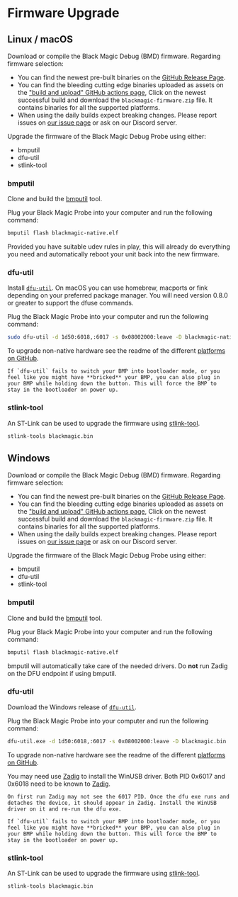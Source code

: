 # Firmware Upgrade

## Linux / macOS

Download or compile the Black Magic Debug (BMD) firmware. Regarding firmware selection:

* You can find the newest pre-built binaries on the [GitHub Release Page](https://github.com/blackmagic-debug/blackmagic/releases).
* You can find the bleeding cutting edge binaries uploaded as assets on the ["build and upload" GitHub actions page](https://github.com/blackmagic-debug/blackmagic/actions/workflows/build-and-upload.yml), Click on the newest successful build and download the `blackmagic-firmware.zip` file. It contains binaries for all the supported platforms.
* When using the daily builds expect breaking changes. Please report issues on [our issue page](https://github.com/blackmagic-debug/blackmagic/issues) or ask on our Discord server.

Upgrade the firmware of the Black Magic Debug Probe using either:
- bmputil
- dfu-util
- stlink-tool

### bmputil

Clone and build the [bmputil](https://github.com/blackmagic-debug/bmputil) tool.

Plug your Black Magic Probe into your computer and run the following command:

```bash
bmputil flash blackmagic-native.elf
```

Provided you have suitable udev rules in play, this will already do everything you need and automatically reboot your unit back into the new firmware.

### dfu-util

Install [`dfu-util`](http://dfu-util.sourceforge.net/). On macOS you can use homebrew, macports or fink depending on your preferred package manager. You will need version 0.8.0 or greater to support the dfuse commands.

Plug the Black Magic Probe into your computer and run the following command:

```bash
sudo dfu-util -d 1d50:6018,:6017 -s 0x08002000:leave -D blackmagic-native.bin
```

To upgrade non-native hardware see the readme of the different [platforms on GitHub](https://github.com/blackmagic-debug/blackmagic/tree/main/src/platforms).

```{note}
If `dfu-util` fails to switch your BMP into bootloader mode, or you feel like you might have **bricked** your BMP, you can also plug in your BMP while holding down the button. This will force the BMP to stay in the bootloader on power up.
```

### stlink-tool

An ST-Link can be used to upgrade the firmware using [stlink-tool](<https://github.com/jeanthom/stlink-tool>).

```bash
stlink-tools blackmagic.bin
```

## Windows

Download or compile the Black Magic Debug (BMD) firmware. Regarding firmware selection:

* You can find the newest pre-built binaries on the [GitHub Release Page](https://github.com/blackmagic-debug/blackmagic/releases).
* You can find the bleeding cutting edge binaries uploaded as assets on the ["build and upload" GitHub actions page](https://github.com/blackmagic-debug/blackmagic/actions/workflows/build-and-upload.yml), Click on the newest successful build and download the `blackmagic-firmware.zip` file. It contains binaries for all the supported platforms.
* When using the daily builds expect breaking changes. Please report issues on [our issue page](https://github.com/blackmagic-debug/blackmagic/issues) or ask on our Discord server.

Upgrade the firmware of the Black Magic Debug Probe using either:
- bmputil
- dfu-util
- stlink-tool

### bmputil

Clone and build the [bmputil](https://github.com/blackmagic-debug/bmputil) tool.

Plug your Black Magic Probe into your computer and run the following command:

```bash
bmputil flash blackmagic-native.elf
```

bmputil will automatically take care of the needed drivers.
Do **not** run Zadig on the DFU endpoint if using bmputil.

### dfu-util

Download the Windows release of [`dfu-util`](http://dfu-util.sourceforge.net/).

Plug the Black Magic Probe into your computer and run the following command:

```bash
dfu-util.exe -d 1d50:6018,:6017 -s 0x08002000:leave -D blackmagic.bin
```

To upgrade non-native hardware see the readme of the different [platforms on GitHub](https://github.com/blackmagic-debug/blackmagic/tree/main/src/platforms).

You may need use [Zadig](https://tracker.iplocation.net/icsj/) to install the WinUSB driver. Both PID 0x6017 and 0x6018 need to be known to [Zadig](https://tracker.iplocation.net/icsj/).

```{note}
On first run Zadig may not see the 6017 PID. Once the dfu exe runs and detaches the device, it should appear in Zadig. Install the WinUSB driver on it and re-run the dfu exe.
```

```{note}
If `dfu-util` fails to switch your BMP into bootloader mode, or you feel like you might have **bricked** your BMP, you can also plug in your BMP while holding down the button. This will force the BMP to stay in the bootloader on power up.
```

### stlink-tool

An ST-Link can be used to upgrade the firmware using [stlink-tool](<https://github.com/jeanthom/stlink-tool>).

```bash
stlink-tools blackmagic.bin
```
